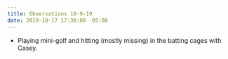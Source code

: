 ```yaml
---
title: Observations 10-9-19
date: 2019-10-17 17:38:00 -05:00
---
```


- Playing mini-golf and hitting (mostly missing) in the batting cages with Casey.
